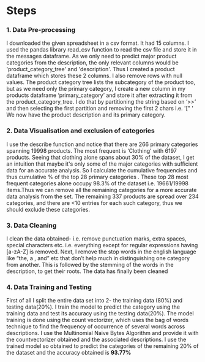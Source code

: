# Steps
### 1. Data Pre-processing
I downloaded the given spreadsheet in a csv format. It had 15 columns. I used the pandas library read_csv function to read the csv file and store it in the messages dataframe.
As we only need to predict major product categories from the description, the only relevant columns would be 'product_category_tree' and 'description'. Thus I created a product dataframe which stores these 2 columns. I also remove rows with null values. 
The product category tree lists the subcategory of the product too, but as we need only the primary category, I create a new column in my products dataframe ‘primary_category’ and store it after extracting it from the product_category_tree. I do that by partitioning the string based on ‘>>’ and then selecting the first partition and removing the first 2 chars i.e. '[" ' 
We now have the product description and its primary category.
### 2. Data Visualisation and exclusion of categories 
I use the describe function and notice that there are 266 primary categories spanning 19998 products. The most frequent is ‘Clothing’ with 6197 products.
Seeing that clothing alone spans about 30% of the dataset, I get an intuition that maybe it's only some of the major categories with sufficient data for an accurate analysis.
So I calculate the cumulative frequencies and thus cumulative % of the top 28 primary categories .
These top 28 most frequent categories alone occupy 98.3% of the dataset i.e. 19661/19998 items.Thus we can remove all the remaining categories for a more accurate data analysis from the set.
The remaining 337 products are spread over 234 categories, and there are <10 entries for each such category, thus we should exclude these categories.
### 3. Data Cleaning
I clean the data obtained- i.e. remove punctuation marks, extra spaces, special characters etc. i.e. everything except for regular expressions having [a-zA-Z] is removed.
Next, I remove the stop words in the english language like “the, a , and” etc that don’t help much in distinguishing one category from another.
This is followed by the stemming of the words in the description, to get their roots.
The data has finally been cleaned
### 4. Data Training and Testing
First of all I split the entire data set into 2- the training data (80%) and testing data(20%).
I train the model to predict the category using the training data and test its accuracy using the testing data(20%).
The model training is done using the count vectorizer, which uses the bag of words technique to find the frequency of occurrence of several words across descriptions.
I use the Multinomial Naive Bytes Algorithm and provide it with the countvectorizer  obtained and the associated descriptions.
I use the trained model so obtained to predict the categories of the remaining 20% of the dataset and the accuracy obtained is **93.77%** 
